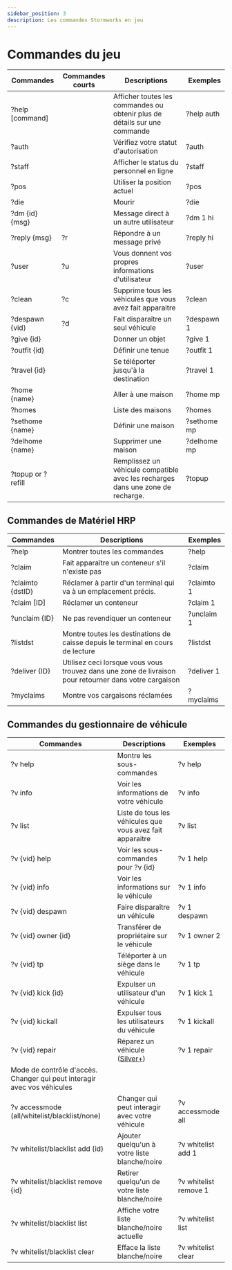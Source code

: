 ```yaml
---
sidebar_position: 3
description: Les commandes Stormworks en jeu
---
```



# Commandes du jeu

| Commandes         | Commandes courts | Descriptions                                                                    | &nbsp;Exemples |
| ----------------- | ---------------- | ------------------------------------------------------------------------------- | -------------- |
| ?help [command]   | &nbsp;           | Afficher toutes les commandes ou obtenir plus de détails sur une commande       | ?help auth     |
| ?auth             | &nbsp;           | Vérifiez votre statut d'autorisation                                            | ?auth          |
| ?staff            | &nbsp;           | Afficher le status du personnel en ligne                                        | ?staff         |
| ?pos              | &nbsp;           | Utiliser la position actuel                                                     | ?pos           |
| ?die              | &nbsp;           | Mourir                                                                          | ?die           |
| ?dm {id} {msg}    | &nbsp;           | Message direct à un autre utilisateur                                           | ?dm 1 hi       |
| ?reply {msg}      | ?r               | Répondre à un message privé                                                     | ?reply hi      |
| ?user             | ?u               | Vous donnent vos propres informations d'utilisateur                             | ?user          |
| ?clean            | ?c               | Supprime tous les véhicules que vous avez fait apparaitre                       | ?clean         |
| ?despawn {vid}    | ?d               | Fait disparaître un seul véhicule                                               | ?despawn 1     |
| ?give {id}        | &nbsp;           | Donner un objet                                                                 | ?give 1        |
| ?outfit {id}      | &nbsp;           | Définir une tenue                                                               | ?outfit 1      |
| ?travel {id}      | &nbsp;           | Se téléporter jusqu'à la destination                                            | ?travel 1      |
| ?home {name}      | &nbsp;           | Aller à une maison                                                              | ?home mp       |
| ?homes            | &nbsp;           | Liste des maisons                                                               | ?homes         |
| ?sethome {name}   | &nbsp;           | Définir une maison                                                              | ?sethome mp    |
| ?delhome {name}   | &nbsp;           | Supprimer une maison                                                            | ?delhome mp    |
| ?topup or ?refill | &nbsp;           | Remplissez un véhicule compatible avec les recharges dans une zone de recharge. | ?topup         |

## Commandes de Matériel HRP

 | Commandes        | Descriptions                                                                                           | Exemples   |
 | ---------------- | ------------------------------------------------------------------------------------------------------ | ---------- |
 | ?help            | Montrer toutes les commandes                                                                           | ?help      |
 | ?claim           | Fait apparaître un conteneur s'il n'existe pas                                                         | ?claim     |
 | ?claimto {dstID} | Réclamer à partir d'un terminal qui va à un emplacement précis.                                        | ?claimto 1 |
 | ?claim [ID]      | Réclamer un conteneur                                                                                  | ?claim 1   |
 | ?unclaim {ID}    | Ne pas revendiquer un conteneur                                                                        | ?unclaim 1 |
 | ?listdst         | Montre toutes les destinations de caisse depuis le terminal en cours de lecture                        | ?listdst   |
 | ?deliver {ID}    | Utilisez ceci lorsque vous vous trouvez dans une zone de livraison pour retourner dans votre cargaison | ?deliver 1 |
 | ?myclaims        | Montre vos cargaisons réclamées                                                                        | ?myclaims  |


## Commandes du gestionnaire de véhicule

| Commandes                                                               | Descriptions                                              | Exemples              |
| ----------------------------------------------------------------------- | --------------------------------------------------------- | --------------------- |
| ?v help                                                                 | Montre les sous-commandes                                 | ?v help               |
| ?v info                                                                 | Voir les informations de votre véhicule                   | ?v info               |
| ?v list                                                                 | Liste de tous les véhicules que vous avez fait apparaitre | ?v list               |
| ?v {vid} help                                                           | Voir les sous-commandes pour ?v {id}                      | ?v 1 help             |
| ?v {vid} info                                                           | Voir les informations sur le véhicule                     | ?v 1 info             |
| ?v {vid} despawn                                                        | Faire disparaître un véhicule                             | ?v 1 despawn          |
| ?v {vid} owner {id}                                                     | Transférer de propriétaire sur le véhicule                | ?v 1 owner 2          |
| ?v {vid} tp                                                             | Téléporter à un siège dans le véhicule                    | ?v 1 tp               |
| ?v {vid} kick {id}                                                      | Expulser un utilisateur d'un véhicule                     | ?v 1 kick 1           |
| ?v {vid} kickall                                                        | Expulser tous les utilisateurs du véhicule                | ?v 1 kickall          |
| ?v {vid} repair                                                         | Réparez un véhicule (<a href="/supporters#what-perks-are-there">Silver+</a>)           | ?v 1 repair           |
| Mode de contrôle d'accès. Changer qui peut interagir avec vos véhicules |                                                           |                       |
| ?v accessmode (all/whitelist/blacklist/none)                            | Changer qui peut interagir avec votre véhicule            | ?v accessmode all     |
| ?v whitelist/blacklist add {id}                                         | Ajouter quelqu'un à votre liste blanche/noire             | ?v whitelist add 1    |
| ?v whitelist/blacklist remove {id}                                      | Retirer quelqu'un de votre liste blanche/noire            | ?v whitelist remove 1 |
| ?v whitelist/blacklist list                                             | Affiche votre liste blanche/noire actuelle                | ?v whitelist list     |
| ?v whitelist/blacklist clear                                            | Efface la liste blanche/noire                             | ?v whitelist clear    |




